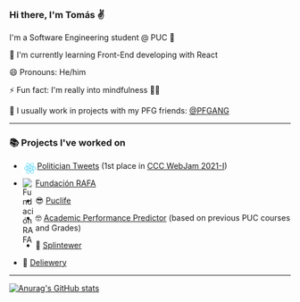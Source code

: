 ### Hi there, I'm Tomás ✌️

I'm a Software Engineering student @ PUC 🚀

🌱 I'm currently learning Front-End developing with React

😄 Pronouns: He/him

⚡ Fun fact: I'm really into mindfulness 🧘‍♂️

🥞 I usually work in projects with my PFG friends: [@PFGANG](https://github.com/PFGANG)

---

### 📚 Projects I've worked on

- [<img align="left" alt="React" width="26px" src="https://raw.githubusercontent.com/github/explore/80688e429a7d4ef2fca1e82350fe8e3517d3494d/topics/react/react.png" /> Politician Tweets](https://pfgang.github.io/webjam/) (1st place in [CCC WebJam 2021-I](https://github.com/cccpuc/webjam))
- [<img align="left" alt="Fundación RAFA" width="23px" src="https://app-rafa.vercel.app/logo192.png"/>   Fundación RAFA](https://app-rafa.vercel.app/)

- 😎 [Puclife](https://puclife.vercel.app/)

- 🤓 [Academic Performance Predictor](https://rendimiento-academico.herokuapp.com/) (based on previous PUC courses and Grades)

- 🎨 [Splintewer](https://splintewer-pg.herokuapp.com/index.php)

- 🥑 [Deliewery](https://deliewery.herokuapp.com/)

---

[![Anurag's GitHub stats](https://github-readme-stats.vercel.app/api?username=tomasgv&count_private=true&show_icons=true&theme=omni)
](https://github.com/anuraghazra/github-readme-stats)


<!--
**tomasgv/tomasgv** is a ✨ _special_ ✨ repository because its `README.md` (this file) appears on your GitHub profile.

Here are some ideas to get you started:

- 🔭 I’m currently working on ...
- 🌱 I’m currently learning ...
- 👯 I’m looking to collaborate on ...
- 🤔 I’m looking for help with ...
- 💬 Ask me about ...
- 📫 How to reach me: ...
- 😄 Pronouns: ...
- ⚡ Fun fact: ...
-->
